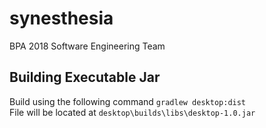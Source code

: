 # synesthesia
BPA 2018 Software Engineering Team
## Building Executable Jar 
Build using the following command `gradlew desktop:dist`  
File will be located at `desktop\builds\libs\desktop-1.0.jar`  
